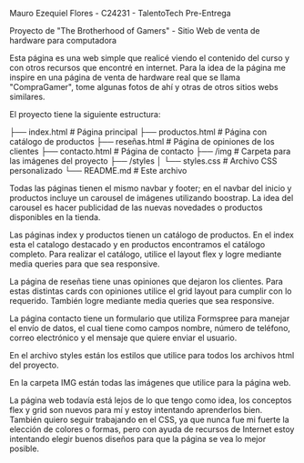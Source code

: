 Mauro Ezequiel Flores - C24231 - TalentoTech Pre-Entrega

Proyecto de "The Brotherhood of Gamers" - Sitio Web de venta de hardware para computadora

Esta página es una web simple que realicé viendo el contenido del curso y con otros recursos que encontré en internet.
Para la idea de la página me inspire en una página de venta de hardware real que se llama "CompraGamer", tome algunas fotos de ahí y otras de otros sitios webs similares.

El proyecto tiene la siguiente estructura:

├── index.html # Página principal
├── productos.html # Página con catálogo de productos
├── reseñas.html # Página de opiniones de los clientes
├── contacto.html # Página de contacto
├── /img # Carpeta para las imágenes del proyecto
├── /styles
│ └── styles.css # Archivo CSS personalizado
└── README.md # Este archivo

Todas las páginas tienen el mismo navbar y footer; en el navbar del inicio y productos incluye un carousel de imágenes utilizando boostrap. La idea del carousel es hacer publicidad de las nuevas novedades o productos disponibles en la tienda.

Las páginas index y productos tienen un catálogo de productos. En el index esta el catalogo destacado y en productos encontramos el catálogo completo. Para realizar el catálogo, utilice el layout flex y logre mediante media queries para que sea responsive.

La página de reseñas tiene unas opiniones que dejaron los clientes. Para estas distintas cards con opiniones utilice el grid layout para cumplir con lo requerido. También logre mediante media queries que sea responsive.

La página contacto tiene un formulario que utiliza Formspree para manejar el envío de datos, el cual tiene como campos nombre, número de teléfono, correo electrónico y el mensaje que quiere enviar el usuario.

En el archivo styles están los estilos que utilice para todos los archivos html del proyecto.

En la carpeta IMG están todas las imágenes que utilice para la página web.

La página web todavía está lejos de lo que tengo como idea, los conceptos flex y grid son nuevos para mí y estoy intentando aprenderlos bien. También quiero seguir trabajando en el CSS, ya que nunca fue mi fuerte la elección de colores o formas, pero con ayuda de recursos de Internet estoy intentando elegir buenos diseños para que la página se vea lo mejor posible.

